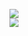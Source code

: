 ![](https://github-readme-stats.vercel.app/api?include_all_commits=true&hide_title=true&username=hauptkern&count_private=true&show_icons=true&theme=merko&hide_border=1) \
![](https://github-readme-stats.vercel.app/api/top-langs/?username=hauptkern&langs_count=15&layout=compact&theme=merko&hide_border=1)
